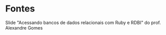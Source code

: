 Fontes
=======

Slide "Acessando bancos de dados relacionais com Ruby e RDBI" do prof. Alexandre Gomes